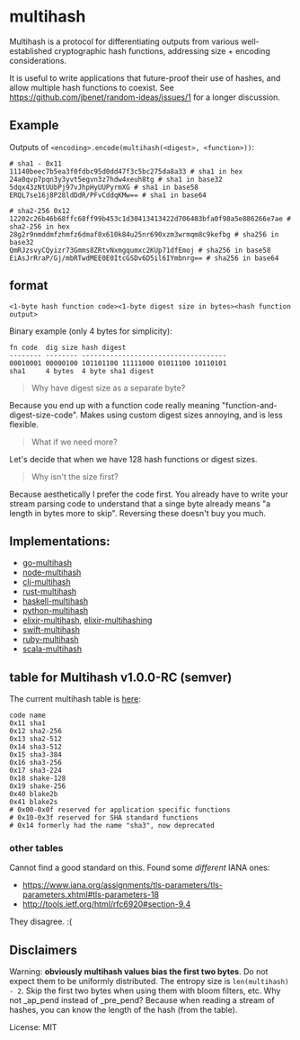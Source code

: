 # multihash

Multihash is a protocol for differentiating outputs from various well-established cryptographic hash functions, addressing size + encoding considerations.

It is useful to write applications that future-proof their use of hashes, and allow multiple hash functions to coexist. See https://github.com/jbenet/random-ideas/issues/1 for a longer discussion.

## Example

Outputs of `<encoding>.encode(multihash(<digest>, <function>))`:

```
# sha1 - 0x11
11140beec7b5ea3f0fdbc95d0dd47f3c5bc275da8a33 # sha1 in hex
24a0qvp7pqn3y3yvt5egvn3z7hdw4xeuh8tg # sha1 in base32
5dqx43zNtUUbPj97vJhpHyUUPyrmXG # sha1 in base58
ERQL7se16j8P28ldDdR/PFvCddqKMw== # sha1 in base64

# sha2-256 0x12
12202c26b46b68ffc68ff99b453c1d30413413422d706483bfa0f98a5e886266e7ae # sha2-256 in hex
28g2r9nmddmfzhmfz6dmaf0x610k84u25nr690xzm3wrmqm8c9kefbg # sha256 in base32
QmRJzsvyCQyizr73Gmms8ZRtvNxmgqumxc2KUp71dfEmoj # sha256 in base58
EiAsJrRraP/Gj/mbRTwdMEE0E0ItcGSDv6D5il6IYmbnrg== # sha256 in base64
```

## format

```
<1-byte hash function code><1-byte digest size in bytes><hash function output>
```

Binary example (only 4 bytes for simplicity):

```
fn code  dig size hash digest
-------- -------- ------------------------------------
00010001 00000100 101101100 11111000 01011100 10110101
sha1     4 bytes  4 byte sha1 digest
```

> Why have digest size as a separate byte?

Because you end up with a function code really meaning "function-and-digest-size-code". Makes using custom digest sizes annoying, and is less flexible.

> What if we need more?

Let's decide that when we have 128 hash functions or digest sizes.

> Why isn't the size first?

Because aesthetically I prefer the code first. You already have to write your stream parsing code to understand that a singe byte already means "a length in bytes more to skip". Reversing these doesn't buy you much.

## Implementations:

- [go-multihash](//github.com/jbenet/go-multihash)
- [node-multihash](//github.com/jbenet/node-multihash)
- [clj-multihash](//github.com/greglook/clj-multihash)
- [rust-multihash](//github.com/google/rust-multihash)
- [haskell-multihash](//github.com/LukeHoersten/multihash)
- [python-multihash](//github.com/tehmaze/python-multihash)
- [elixir-multihash](//github.com/zabirauf/ex_multihash), [elixir-multihashing](//github.com/candeira/ex_multihashing)
- [swift-multihash](//github.com/NeoTeo/SwiftMultihash)
- [ruby-multihash](//github.com/neocities/ruby-multihash)
- [scala-multihash](//github.com/mediachain/scala-multihash)

## table for Multihash v1.0.0-RC (semver)

The current multihash table is [here](hashtable.csv):

```
code name
0x11 sha1
0x12 sha2-256
0x13 sha2-512
0x14 sha3-512
0x15 sha3-384
0x16 sha3-256
0x17 sha3-224
0x18 shake-128
0x19 shake-256
0x40 blake2b
0x41 blake2s
# 0x00-0x0f reserved for application specific functions
# 0x10-0x3f reserved for SHA standard functions
# 0x14 formerly had the name "sha3", now deprecated
```


### other tables

Cannot find a good standard on this. Found some _different_ IANA ones:

- https://www.iana.org/assignments/tls-parameters/tls-parameters.xhtml#tls-parameters-18
- http://tools.ietf.org/html/rfc6920#section-9.4

They disagree. :(

## Disclaimers

Warning: **obviously multihash values bias the first two bytes**. Do not expect them to be uniformly distributed. The entropy size is `len(multihash) - 2`. Skip the first two bytes when using them with bloom filters, etc. Why not _ap_pend instead of _pre_pend? Because when reading a stream of hashes, you can know the length of the hash (from the table).

License: MIT
